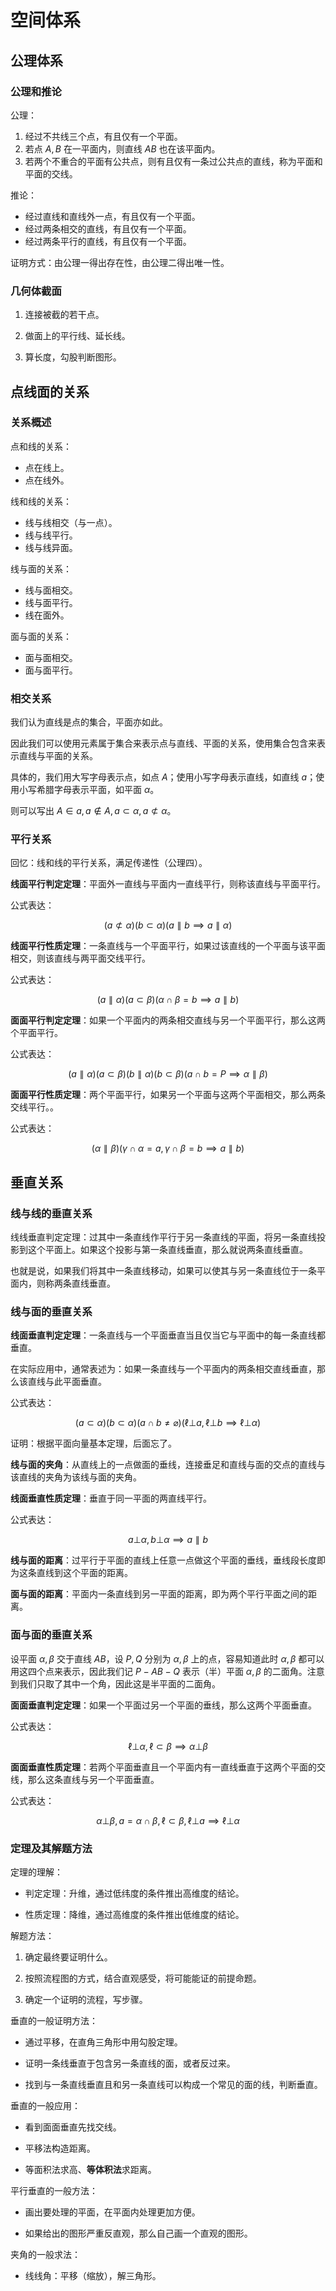 # 空间体系

## 公理体系

### 公理和推论

公理：

1. 经过不共线三个点，有且仅有一个平面。
2. 若点 $A,B$ 在一平面内，则直线 $AB$ 也在该平面内。
3. 若两个不重合的平面有公共点，则有且仅有一条过公共点的直线，称为平面和平面的交线。

推论：

- 经过直线和直线外一点，有且仅有一个平面。
- 经过两条相交的直线，有且仅有一个平面。
- 经过两条平行的直线，有且仅有一个平面。

证明方式：由公理一得出存在性，由公理二得出唯一性。

### 几何体截面

1. 连接被截的若干点。

2. 做面上的平行线、延长线。

3. 算长度，勾股判断图形。

## 点线面的关系

### 关系概述

点和线的关系：

- 点在线上。
- 点在线外。

线和线的关系：

- 线与线相交（与一点）。
- 线与线平行。
- 线与线异面。

线与面的关系：

- 线与面相交。
- 线与面平行。
- 线在面外。

面与面的关系：

- 面与面相交。
- 面与面平行。

### 相交关系

我们认为直线是点的集合，平面亦如此。

因此我们可以使用元素属于集合来表示点与直线、平面的关系，使用集合包含来表示直线与平面的关系。

具体的，我们用大写字母表示点，如点 $A$；使用小写字母表示直线，如直线 $a$；使用小写希腊字母表示平面，如平面 $\alpha$。

则可以写出 $A\in a,a\notin A,a\subset\alpha,a\not\subset\alpha$。

### 平行关系

回忆：线和线的平行关系，满足传递性（公理四）。

**线面平行判定定理**：平面外一直线与平面内一直线平行，则称该直线与平面平行。

公式表达：

$$
(a\not\subset\alpha)(b\subset\alpha)(a\parallel b\implies a\parallel\alpha)
$$

**线面平行性质定理**：一条直线与一个平面平行，如果过该直线的一个平面与该平面相交，则该直线与两平面交线平行。

公式表达：

$$
(a\parallel\alpha)(a\subset\beta)(\alpha\cap\beta=b\implies a\parallel b)
$$

**面面平行判定定理**：如果一个平面内的两条相交直线与另一个平面平行，那么这两个平面平行。

公式表达：

$$
(a\parallel\alpha)(a\subset\beta)(b\parallel\alpha)(b\subset\beta)(a\cap b=P\implies\alpha\parallel\beta)
$$

**面面平行性质定理**：两个平面平行，如果另一个平面与这两个平面相交，那么两条交线平行。。

公式表达：

$$
(\alpha\parallel\beta)(\gamma\cap\alpha=a,\gamma\cap\beta=b\implies a\parallel b)
$$

## 垂直关系

### 线与线的垂直关系

线线垂直判定定理：过其中一条直线作平行于另一条直线的平面，将另一条直线投影到这个平面上。如果这个投影与第一条直线垂直，那么就说两条直线垂直。

也就是说，如果我们将其中一条直线移动，如果可以使其与另一条直线位于一条平面内，则称两条直线垂直。

### 线与面的垂直关系

**线面垂直判定定理**：一条直线与一个平面垂直当且仅当它与平面中的每一条直线都垂直。

在实际应用中，通常表述为：如果一条直线与一个平面内的两条相交直线垂直，那么该直线与此平面垂直。

公式表达：

$$
(a\subset\alpha)(b\subset\alpha)(a\cap b\neq\varnothing)(\ell\bot a,\ell\bot b\implies\ell\bot\alpha)
$$

证明：根据平面向量基本定理，后面忘了。

**线与面的夹角**：从直线上的一点做面的垂线，连接垂足和直线与面的交点的直线与该直线的夹角为该线与面的夹角。

**线面垂直性质定理**：垂直于同一平面的两直线平行。

公式表达：

$$
a\bot\alpha,b\bot\alpha\implies a\parallel b
$$

**线与面的距离**：过平行于平面的直线上任意一点做这个平面的垂线，垂线段长度即为这条直线到这个平面的距离。

**面与面的距离**：平面内一条直线到另一平面的距离，即为两个平行平面之间的距离。

### 面与面的垂直关系

设平面 $\alpha,\beta$ 交于直线 $AB$，设 $P,Q$ 分别为 $\alpha,\beta$ 上的点，容易知道此时 $\alpha,\beta$ 都可以用这四个点来表示，因此我们记 $P-AB-Q$ 表示（半）平面 $\alpha,\beta$ 的二面角。注意到我们只取了其中一个角，因此这是半平面的二面角。

**面面垂直判定定理**：如果一个平面过另一个平面的垂线，那么这两个平面垂直。

公式表达：

$$
\ell\bot\alpha,\ell\subset\beta\implies\alpha\bot\beta
$$

**面面垂直性质定理**：若两个平面垂直且一个平面内有一直线垂直于这两个平面的交线，那么这条直线与另一个平面垂直。

公式表达：

$$
\alpha\bot\beta,a=\alpha\cap\beta,\ell\subset\beta,\ell\bot a\implies\ell\bot\alpha
$$

### 定理及其解题方法

定理的理解：

- 判定定理：升维，通过低纬度的条件推出高维度的结论。

- 性质定理：降维，通过高维度的条件推出低维度的结论。

解题方法：

1. 确定最终要证明什么。

2. 按照流程图的方式，结合直观感受，将可能能证的前提命题。

3. 确定一个证明的流程，写步骤。

垂直的一般证明方法：

- 通过平移，在直角三角形中用勾股定理。

- 证明一条线垂直于包含另一条直线的面，或者反过来。

- 找到与一条直线垂直且和另一条直线可以构成一个常见的面的线，判断垂直。

垂直的一般应用：

- 看到面面垂直先找交线。

- 平移法构造距离。

- 等面积法求高、**等体积法**求距离。

平行垂直的一般方法：

- 画出要处理的平面，在平面内处理更加方便。

- 如果给出的图形严重反直观，那么自己画一个直观的图形。

夹角的一般求法：

- 线线角：平移（缩放），解三角形。
